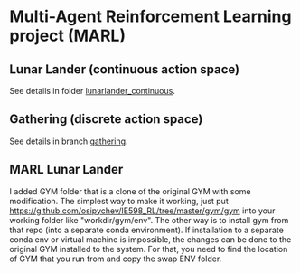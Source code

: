 # Multi-Agent Reinforcement Learning project (MARL)

## Lunar Lander (continuous action space)
See details in folder [lunarlander_continuous](https://github.com/osipychev/IE598_RL/tree/master/lunarlander).

## Gathering (discrete action space)
See details in branch [gathering](https://github.com/osipychev/IE598_RL/tree/gathering).

## MARL Lunar Lander
I added GYM folder that is a clone of the original GYM with some modification.
The simplest way to make it working, just put https://github.com/osipychev/IE598_RL/tree/master/gym/gym
into your working folder like "workdir/gym/env".
The other way is to install gym from that repo (into a separate conda environment).
If installation to a separate conda env or virtual machine is impossible, the changes can be done to the original GYM installed to the system.
For that, you need to find the location of GYM that you run from and copy the swap ENV folder.
